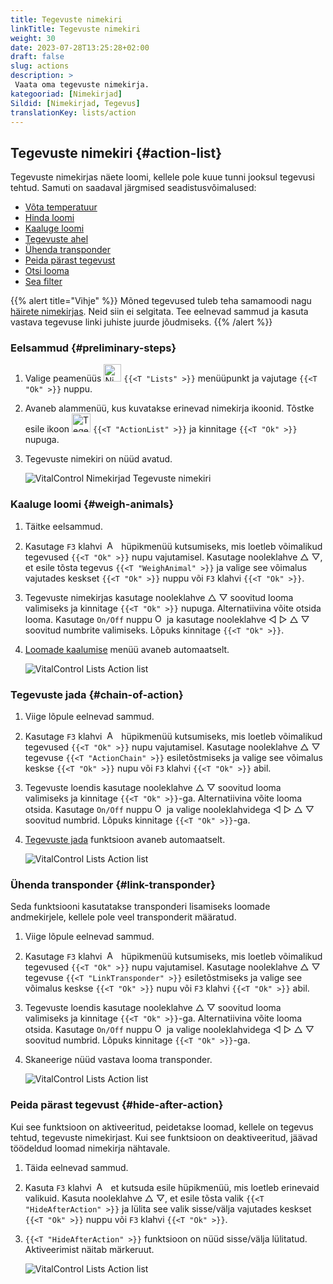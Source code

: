 ```yaml
---
title: Tegevuste nimekiri
linkTitle: Tegevuste nimekiri
weight: 30
date: 2023-07-28T13:25:28+02:00
draft: false
slug: actions
description: >
 Vaata oma tegevuste nimekirja.
kategooriad: [Nimekirjad]
Sildid: [Nimekirjad, Tegevus]
translationKey: lists/action
---
```

## Tegevuste nimekiri {#action-list}

Tegevuste nimekirjas näete loomi, kellele pole kuue tunni jooksul tegevusi tehtud. Samuti on saadaval järgmised seadistusvõimalused:

- [Võta temperatuur](../alarm/#take-temperature)
- [Hinda loomi](../alarm/#rate-animal)
- [Kaaluge loomi](#weigh-animals)
- [Tegevuste ahel](#chain-of-action)
- [Ühenda transponder](#link-transponder)
- [Peida pärast tegevust](#hide-after-action)
- [Otsi looma](../alarm/#search-animal)
- [Sea filter](../alarm/#set-filter)

{{% alert title="Vihje" %}}
Mõned tegevused tuleb teha samamoodi nagu [häirete nimekirjas](../alarm). Neid siin ei selgitata. Tee eelnevad sammud ja kasuta vastava tegevuse linki juhiste juurde jõudmiseks.
{{% /alert %}}

### Eelsammud {#preliminary-steps}

1. Valige peamenüüs <img src="/icons/main/lists.svg" width="28" align="bottom" alt="Nimekirjad" />  `{{<T "Lists" >}}` menüüpunkt ja vajutage `{{<T "Ok" >}}` nuppu.

2. Avaneb alammenüü, kus kuvatakse erinevad nimekirja ikoonid. Tõstke esile ikoon <img src="/icons/lists/actionlist.svg" width="30" align="bottom" alt="Tegevuste nimekiri" /> `{{<T "ActionList" >}}` ja kinnitage `{{<T "Ok" >}}` nupuga.

3. Tegevuste nimekiri on nüüd avatud.

   ![VitalControl Nimekirjad Tegevuste nimekiri](../images/firststeps3.png "Eelsammud")

### Kaaluge loomi {#weigh-animals}

1. Täitke eelsammud.

2. Kasutage `F3` klahvi &nbsp;<img src="/icons/footer/open-popup.svg" width="15" align="bottom" alt="Ava hüpikaken" />&nbsp; hüpikmenüü kutsumiseks, mis loetleb võimalikud tegevused `{{<T "Ok" >}}` nupu vajutamisel. Kasutage nooleklahve △ ▽, et esile tõsta tegevus `{{<T "WeighAnimal" >}}` ja valige see võimalus vajutades keskset `{{<T "Ok" >}}` nuppu või `F3` klahvi `{{<T "Ok" >}}`.

3. Tegevuste nimekirjas kasutage nooleklahve △ ▽ soovitud looma valimiseks ja kinnitage `{{<T "Ok" >}}` nupuga. Alternatiivina võite otsida looma. Kasutage `On/Off` nuppu <img src="/icons/footer/search.svg" width="15" align="bottom" alt="Otsi" /> ja kasutage nooleklahve ◁ ▷ △ ▽ soovitud numbrite valimiseks. Lõpuks kinnitage `{{<T "Ok" >}}`.

4. [Loomade kaalumise](../../actions/record-weight/) menüü avaneb automaatselt.

   ![VitalControl Lists Action list](../images/weightanimals.png "Loomade kaalumine")

### Tegevuste jada {#chain-of-action}

1. Viige lõpule eelnevad sammud.

2. Kasutage `F3` klahvi &nbsp;<img src="/icons/footer/open-popup.svg" width="15" align="bottom" alt="Ava hüpikaken" />&nbsp; hüpikmenüü kutsumiseks, mis loetleb võimalikud tegevused `{{<T "Ok" >}}` nupu vajutamisel. Kasutage nooleklahve △ ▽ tegevuse `{{<T "ActionChain" >}}` esiletõstmiseks ja valige see võimalus keskse `{{<T "Ok" >}}` nupu või `F3` klahvi `{{<T "Ok" >}}` abil.

3. Tegevuste loendis kasutage nooleklahve △ ▽ soovitud looma valimiseks ja kinnitage `{{<T "Ok" >}}`-ga. Alternatiivina võite looma otsida. Kasutage `On/Off` nuppu <img src="/icons/footer/search.svg" width="15" align="bottom" alt="Otsing" /> ja valige nooleklahvidega ◁ ▷ △ ▽ soovitud numbrid. Lõpuks kinnitage `{{<T "Ok" >}}`-ga.

4. [Tegevuste jada](../../chain-of-actions) funktsioon avaneb automaatselt.

   ![VitalControl Lists Action list](../images/chainofaction.png "Tegevuste jada")

### Ühenda transponder {#link-transponder} 

Seda funktsiooni kasutatakse transponderi lisamiseks loomade andmekirjele, kellele pole veel transponderit määratud.

1. Viige lõpule eelnevad sammud.

2. Kasutage `F3` klahvi &nbsp;<img src="/icons/footer/open-popup.svg" width="15" align="bottom" alt="Ava hüpikaken" />&nbsp; hüpikmenüü kutsumiseks, mis loetleb võimalikud tegevused `{{<T "Ok" >}}` nupu vajutamisel. Kasutage nooleklahve △ ▽ tegevuse `{{<T "LinkTransponder" >}}` esiletõstmiseks ja valige see võimalus keskse `{{<T "Ok" >}}` nupu või `F3` klahvi `{{<T "Ok" >}}` abil.

3. Tegevuste loendis kasutage nooleklahve △ ▽ soovitud looma valimiseks ja kinnitage `{{<T "Ok" >}}`-ga. Alternatiivina võite looma otsida. Kasutage `On/Off` nuppu <img src="/icons/footer/search.svg" width="15" align="bottom" alt="Otsing" /> ja valige nooleklahvidega ◁ ▷ △ ▽ soovitud numbrid. Lõpuks kinnitage `{{<T "Ok" >}}`-ga.

4. Skaneerige nüüd vastava looma transponder.

   ![VitalControl Lists Action list](../images/linktransponder.png "Ühenda transponder")

### Peida pärast tegevust {#hide-after-action}

Kui see funktsioon on aktiveeritud, peidetakse loomad, kellele on tegevus tehtud, tegevuste nimekirjast. Kui see funktsioon on deaktiveeritud, jäävad töödeldud loomad nimekirja nähtavale.

1. Täida eelnevad sammud.

2. Kasuta `F3` klahvi &nbsp;<img src="/icons/footer/open-popup.svg" width="15" align="bottom" alt="Actions" />&nbsp; et kutsuda esile hüpikmenüü, mis loetleb erinevaid valikuid. Kasuta nooleklahve △ ▽, et esile tõsta valik `{{<T "HideAfterAction" >}}` ja lülita see valik sisse/välja vajutades keskset `{{<T "Ok" >}}` nuppu või `F3` klahvi `{{<T "Ok" >}}`.

3. `{{<T "HideAfterAction" >}}` funktsioon on nüüd sisse/välja lülitatud. Aktiveerimist näitab märkeruut.

   ![VitalControl Lists Action list](../images/hideafteraction.png "Peida pärast tegevust")
